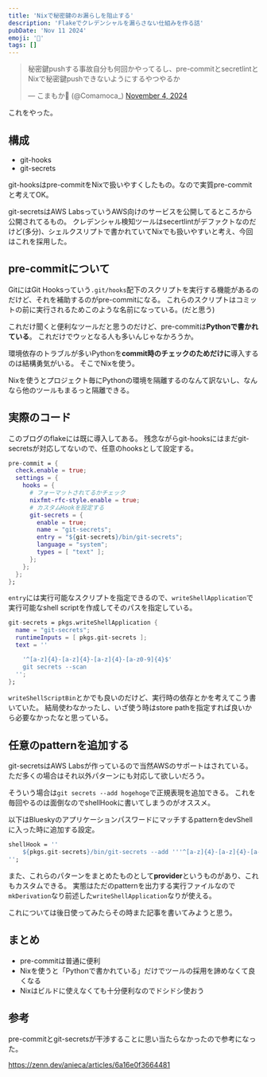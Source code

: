```yaml
---
title: 'Nixで秘密鍵のお漏らしを阻止する'
description: 'Flakeでクレデンシャルを漏らさない仕組みを作る話'
pubDate: 'Nov 11 2024'
emoji: '🦊'
tags: []
---
```


<blockquote class="twitter-tweet"><p lang="ja" dir="ltr">秘密鍵pushする事故自分も何回かやってるし、pre-commitとsecretlintとNixで秘密鍵pushできないようにするやつやるか</p>&mdash; こまもか🦊 (@Comamoca_) <a href="https://twitter.com/Comamoca_/status/1853308840948961696?ref_src=twsrc%5Etfw">November 4, 2024</a></blockquote> <script async src="https://platform.twitter.com/widgets.js" charset="utf-8"></script>

これをやった。


## 構成

- git-hooks
- git-secrets

git-hooksはpre-commitをNixで扱いやすくしたもの。なので実質pre-commitと考えてOK。

git-secretsはAWS LabsっていうAWS向けのサービスを公開してるところから公開されてるもの。
クレデンシャル検知ツールはsecertlintがデファクトなのだけど(多分)、シェルクスリプトで書かれていてNixでも扱いやすいと考え、今回はこれを採用した。

## pre-commitについて

GitにはGit Hooksっていう`.git/hooks`配下のスクリプトを実行する機能があるのだけど、それを補助するのがpre-commitになる。
これらのスクリプトはコミットの前に実行されるためこのような名前になっている。(だと思う)

これだけ聞くと便利なツールだと思うのだけど、pre-commitは**Pythonで書かれている**。
これだけでウッとなる人も多いんじゃなかろうか。

環境依存のトラブルが多いPythonを**commit時のチェックのためだけに**導入するのは結構勇気がいる。
そこでNixを使う。

Nixを使うとプロジェクト毎にPythonの環境を隔離するのなんて訳ないし、なんなら他のツールもまるっと隔離できる。

## 実際のコード

このブログのflakeには既に導入してある。
残念ながらgit-hooksにはまだgit-secretsが対応してないので、任意のhooksとして設定する。


```nix
pre-commit = {
  check.enable = true;
  settings = {
    hooks = {
      # フォーマットされてるかチェック
      nixfmt-rfc-style.enable = true; 
      # カスタムHookを設定する
      git-secrets = {
        enable = true;
        name = "git-secrets";
        entry = "${git-secrets}/bin/git-secrets";
        language = "system";
        types = [ "text" ];
      };
    };
  };
};
```

`entry`には実行可能なスクリプトを指定できるので、`writeShellApplication`で実行可能なshell scriptを作成してそのパスを指定している。

```nix
git-secrets = pkgs.writeShellApplication {
  name = "git-secrets";
  runtimeInputs = [ pkgs.git-secrets ];
  text = ''

	'^[a-z]{4}-[a-z]{4}-[a-z]{4}-[a-z0-9]{4}$'
    git secrets --scan
  '';
};
```

`writeShellScriptBin`とかでも良いのだけど、実行時の依存とかを考えてこう書いていた。
結局使わなかったし、いざ使う時はstore pathを指定すれば良いから必要なかったなと思っている。

## 任意のpatternを追加する

git-secretsはAWS Labsが作っているので当然AWSのサポートはされている。
ただ多くの場合はそれ以外パターンにも対応して欲しいだろう。

そういう場合は`git secrets --add hogehoge`で正規表現を追加できる。
これを毎回やるのは面倒なのでshellHookに書いてしまうのがオススメ。

以下はBlueskyのアプリケーションパスワードにマッチするpatternをdevShellに入った時に追加する設定。

```nix
shellHook = ''
    ${pkgs.git-secrets}/bin/git-secrets --add '''^[a-z]{4}-[a-z]{4}-[a-z]{4}-[a-z0-9]{4}$'
'';
```

また、これらのパターンをまとめたものとして**provider**というものがあり、これもカスタムできる。
実態はただのpatternを出力する実行ファイルなので`mkDerivation`なり前述した`writeShellApplication`なりが使える。

これについては後日使ってみたらその時また記事を書いてみようと思う。

## まとめ

- pre-commitは普通に便利
- Nixを使うと「Pythonで書かれている」だけでツールの採用を諦めなくて良くなる
- Nixはビルドに使えなくても十分便利なのでドシドシ使おう

## 参考

pre-commitとgit-secretsが干渉することに思い当たらなかったので参考になった。

https://zenn.dev/anieca/articles/6a16e0f3664481

